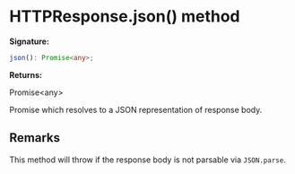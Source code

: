 # HTTPResponse.json() method

**Signature:**

```typescript
json(): Promise<any>;
```

**Returns:**

Promise&lt;any&gt;

Promise which resolves to a JSON representation of response body.

## Remarks

This method will throw if the response body is not parsable via `JSON.parse`.
